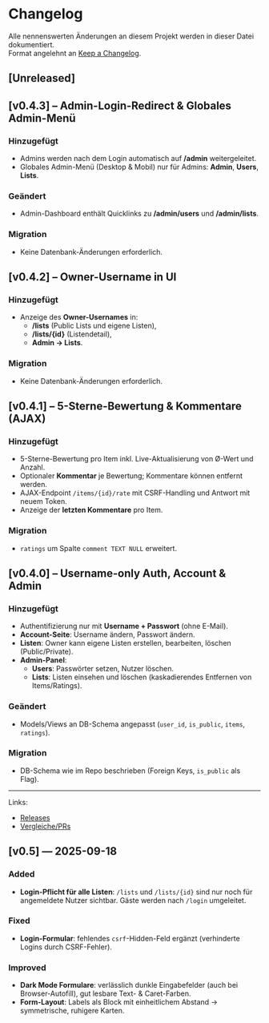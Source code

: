 # Changelog
Alle nennenswerten Änderungen an diesem Projekt werden in dieser Datei dokumentiert.  
Format angelehnt an [Keep a Changelog](https://keepachangelog.com/de/1.0.0/).

## [Unreleased]

## [v0.4.3] – Admin-Login-Redirect & Globales Admin-Menü
### Hinzugefügt
- Admins werden nach dem Login automatisch auf **/admin** weitergeleitet.
- Globales Admin-Menü (Desktop & Mobil) nur für Admins: **Admin**, **Users**, **Lists**.

### Geändert
- Admin-Dashboard enthält Quicklinks zu **/admin/users** und **/admin/lists**.

### Migration
- Keine Datenbank-Änderungen erforderlich.

## [v0.4.2] – Owner-Username in UI
### Hinzugefügt
- Anzeige des **Owner-Usernames** in:
  - **/lists** (Public Lists und eigene Listen),
  - **/lists/{id}** (Listendetail),
  - **Admin → Lists**.

### Migration
- Keine Datenbank-Änderungen erforderlich.

## [v0.4.1] – 5-Sterne-Bewertung & Kommentare (AJAX)
### Hinzugefügt
- 5-Sterne-Bewertung pro Item inkl. Live-Aktualisierung von Ø-Wert und Anzahl.
- Optionaler **Kommentar** je Bewertung; Kommentare können entfernt werden.
- AJAX-Endpoint `/items/{id}/rate` mit CSRF-Handling und Antwort mit neuem Token.
- Anzeige der **letzten Kommentare** pro Item.

### Migration
- `ratings` um Spalte `comment TEXT NULL` erweitert.

## [v0.4.0] – Username-only Auth, Account & Admin
### Hinzugefügt
- Authentifizierung nur mit **Username + Passwort** (ohne E-Mail).
- **Account-Seite**: Username ändern, Passwort ändern.
- **Listen**: Owner kann eigene Listen erstellen, bearbeiten, löschen (Public/Private).
- **Admin-Panel**:
  - **Users**: Passwörter setzen, Nutzer löschen.
  - **Lists**: Listen einsehen und löschen (kaskadierendes Entfernen von Items/Ratings).

### Geändert
- Models/Views an DB-Schema angepasst (`user_id`, `is_public`, `items`, `ratings`).

### Migration
- DB-Schema wie im Repo beschrieben (Foreign Keys, `is_public` als Flag).

---

Links:
- [Releases](../../releases)
- [Vergleiche/PRs](../../pulls)
## [v0.5] — 2025-09-18
### Added
- **Login-Pflicht für alle Listen**: `/lists` und `/lists/{id}` sind nur noch für angemeldete Nutzer sichtbar. Gäste werden nach `/login` umgeleitet.

### Fixed
- **Login-Formular**: fehlendes `csrf`-Hidden-Feld ergänzt (verhinderte Logins durch CSRF-Fehler).

### Improved
- **Dark Mode Formulare**: verlässlich dunkle Eingabefelder (auch bei Browser-Autofill), gut lesbare Text- & Caret-Farben.
- **Form-Layout**: Labels als Block mit einheitlichem Abstand → symmetrische, ruhigere Karten.
